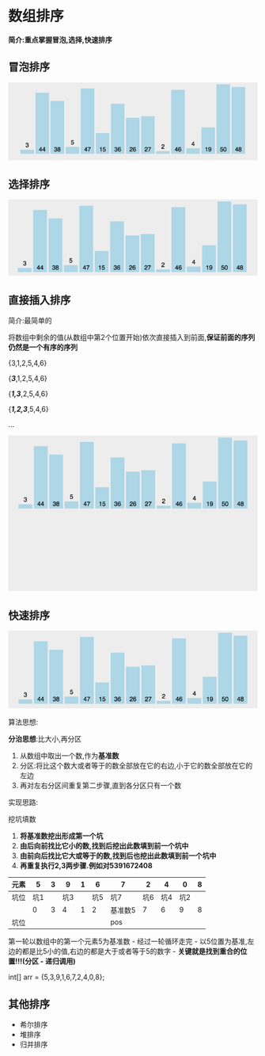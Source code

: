 # 数组排序

**简介:重点掌握冒泡,选择,快速排序**

## 冒泡排序

![](imgs/bubble.gif)      



## 选择排序

![](imgs/select.gif) 



## 直接插入排序

简介:最简单的

将数组中剩余的值(从数组中第2个位置开始)依次直接插入到前面,**保证前面的序列仍然是一个有序的序列**

{3,1,2,5,4,6}

{***3***,1,2,5,4,6}

{***1,3***,2,5,4,6}

{***1,2,3***,5,4,6}

...

![](imgs/insert.gif)  



## 快速排序

![](imgs/fast.gif) 

算法思想:

**分治思想**:比大小,再分区

1. 从数组中取出一个数,作为**基准数**
2. 分区:将比这个数大或者等于的数全部放在它的右边,小于它的数全部放在它的左边
3. 再对左右分区间重复第二步骤,直到各分区只有一个数



实现思路:

挖坑填数

1. **将基准数挖出形成第一个坑**
2. **由后向前找比它小的数,找到后挖出此数填到前一个坑中**
3. **由前向后找比它大或等于的数,找到后也挖出此数填到前一个坑中**
4. **再重复执行2,3两步骤.例如对5391672408**

| 元素 | 5    | 3    | 9    | 1    | 6    | 7       | 2    | 4    | 0    | 8    |
| ---- | ---- | ---- | ---- | ---- | ---- | ------- | ---- | ---- | ---- | ---- |
| 坑位 | 坑1  |      | 坑3  |      | 坑5  | 坑7     | 坑6  | 坑4  | 坑2  |      |
|      | 0    | 3    | 4    | 1    | 2    | 基准数5 | 7    | 6    | 9    | 8    |
| 坑位 |      |      |      |      |      | pos     |      |      |      |      |

第一轮以数组中的第一个元素5为基准数 - 经过一轮循环走完 - 以5位置为基准,左边的都是比5小的值,右边的都是大于或者等于5的数字 - **关键就是找到重合的位置!!!(分区 - 递归调用)**

int[] arr = {5,3,9,1,6,7,2,4,0,8};



## 其他排序

* 希尔排序
* 堆排序
* 归并排序